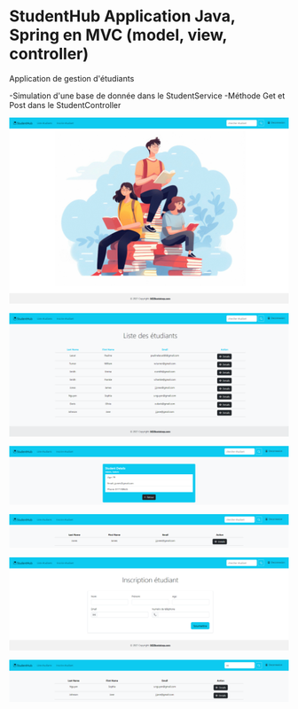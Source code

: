 # StudentHub Application Java, Spring en MVC (model, view, controller)

Application de gestion d'étudiants 

-Simulation d'une base de donnée dans le StudentService 
-Méthode Get et Post dans le StudentController

![alt text](localhost_8080-1.png) 

![alt text](localhost_8080_list.png) 

![alt text](<localhost_8080_detail_7f3a9ca9-fa6d-4eb7-a1b4-7b2ec8f70c99 (1).png>) 

![alt text](<localhost_8080_look_namestudent=jones (1).png>) 

![alt text](localhost_8080_add.png) 

![alt text](localhost_8080_look_namestudent=so.png)
